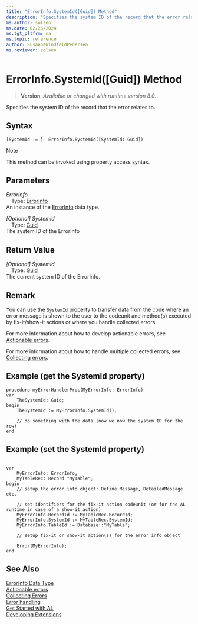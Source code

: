 ```yaml
---
title: "ErrorInfo.SystemId([Guid]) Method"
description: "Specifies the system ID of the record that the error relates to."
ms.author: solsen
ms.date: 02/26/2024
ms.tgt_pltfrm: na
ms.topic: reference
author: SusanneWindfeldPedersen
ms.reviewer: solsen
---
```

[//]: # (START>DO_NOT_EDIT)
[//]: # (IMPORTANT:Do not edit any of the content between here and the END>DO_NOT_EDIT.)
[//]: # (Any modifications should be made in the .xml files in the ModernDev repo.)
# ErrorInfo.SystemId([Guid]) Method
> **Version**: _Available or changed with runtime version 8.0._

Specifies the system ID of the record that the error relates to.


## Syntax
```AL
[SystemId := ]  ErrorInfo.SystemId([SystemId: Guid])
```
> [!NOTE]
> This method can be invoked using property access syntax.
## Parameters
*ErrorInfo*  
&emsp;Type: [ErrorInfo](errorinfo-data-type.md)  
An instance of the [ErrorInfo](errorinfo-data-type.md) data type.  

*[Optional] SystemId*  
&emsp;Type: [Guid](../guid/guid-data-type.md)  
The system ID of the ErrorInfo  


## Return Value
*[Optional] SystemId*  
&emsp;Type: [Guid](../guid/guid-data-type.md)  
The current system ID of the ErrorInfo.


[//]: # (IMPORTANT: END>DO_NOT_EDIT)

## Remark

You can use the `SystemId` property to transfer data from the code where an error message is shown to the user to the codeunit and method(s) executed by fix-it/show-it actions or where you handle collected errors. 

For more information about how to develop actionable errors, see [Actionable errors](../../devenv-actionable-errors.md). 

For more information about how to handle multiple collected errors, see [Collecting errors](../../devenv-error-collection.md).


## Example (get the SystemId property)

```AL
procedure myErrorHandlerProc(MyErrorInfo: ErrorInfo)
var 
    TheSystemId: Guid;
begin
    TheSystemId := MyErrorInfo.SystemId();

    // do something with the data (now we now the system ID for the row)
end
```

## Example (set the SystemId property)

```AL

var 
    MyErrorInfo: ErrorInfo;
    MyTableRec: Record "MyTable";
begin
    // setup the error info object: Define Message, DetailedMessage etc.

    // set identifiers for the fix-it action codeunit (or for the AL runtime in case of a show-it action)
    MyErrorInfo.RecordId := MyTableRec.RecordId;
    MyErrorInfo.SystemId := MyTableRec.SystemId;
    MyErrorInfo.TableId := Database::"MyTable";

    // setup fix-it or show-it action(s) for the error info object

    Error(MyErrorInfo);
end
```

## See Also

[ErrorInfo Data Type](errorinfo-data-type.md)  
[Actionable errors](../../devenv-actionable-errors.md)  
[Collecting Errors](../../devenv-error-collection.md)  
[Error handling](../../devenv-al-error-handling.md)   
[Get Started with AL](../../devenv-get-started.md)  
[Developing Extensions](../../devenv-dev-overview.md)